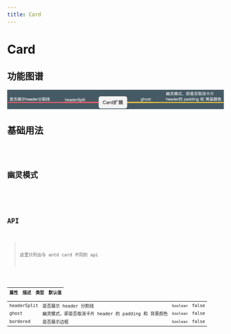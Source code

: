 ```yaml
---
title: Card
---
```


# Card

## 功能图谱

<img src='./images/map.png' />

## 基础用法

<code src="./basic.tsx" title='基础用法' desc="默认不展示header分割线及bordered"/>

## 幽灵模式

<code src="./ghost.tsx" title='幽灵模式' desc="取消卡片 header 的 padding 和 背景颜色"/>

## API

> 这里只列出与 antd card 不同的 api

| 属性        | 描述                                                   | 类型      | 默认值 |
| ----------- | ------------------------------------------------------ | --------- | ------ |
| headerSplit | 是否展示 header 分割线                                 | `boolean` | false  |
| ghost       | 幽灵模式，即是否取消卡片 header 的 padding 和 背景颜色 | `boolean` | false  |
| bordered    | 是否展示边框                                           | `boolean` | false  |
